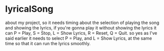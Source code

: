 # lyricalSong
about my project, so it needs timing about the selection of 
playing the song and showing the lyrics, 
if you're gonna play it without showing the lyrics it can 
P = Play, S = Stop, L = Show Lyrics, R = Reset, Q = Quit.
so yes as I've said earlier it needs to select P = Play, and L = Show Lyrics,
at the same time so that it can run the lyrics smoothly.
